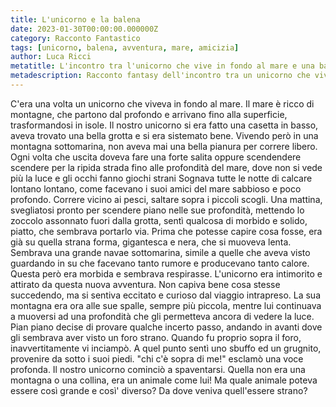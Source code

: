 ```yaml
---
title: L'unicorno e la balena  
date: 2023-01-30T00:00:00.000000Z
category: Racconto Fantastico
tags: [unicorno, balena, avventura, mare, amicizia]
author: Luca Ricci
metatitle: L'incontro tra l'unicorno che vive in fondo al mare e una balena gigante
metadescription: Racconto fantasy dell'incontro tra un unicorno che vive sul fondo del mare e una balena gigantesca, dando il via ad un'avventura che li porterà a diventare amici.
---
```

C'era una volta un unicorno che viveva in fondo al mare.
Il mare è ricco di montagne, che partono dal profondo e arrivano fino alla superficie, trasformandosi in isole.
Il nostro unicorno si era fatto una casetta in basso, aveva trovato una bella grotta e si era sistemato bene.
Vivendo però in una montagna sottomarina, non aveva mai una bella pianura per correre libero. Ogni volta che uscita doveva fare una forte salita oppure scendendere scendere per la ripida strada fino alle profondità del mare, dove non si vede più la luce e gli occhi fanno giochi strani
Sognava tutte le notte di calcare lontano lontano, come facevano i suoi amici del mare sabbioso e poco profondo. Correre vicino ai pesci, saltare sopra i piccoli scogli.
Una mattina, svegliatosi pronto per scendere piano nelle sue profondità, mettendo lo zoccolo assonnato fuori dalla grotta, sentì qualcosa di morbido e solido, piatto, che sembrava portarlo via.
Prima che potesse capire cosa fosse, era già su quella strana forma, gigantesca e nera, che si muoveva lenta.
Sembrava una grande navae sottomarina, simile a quelle che aveva visto guardando in su che facevano tanto rumore e producevano tanto calore.
Questa però era morbida e sembrava respirasse.
L'unicorno era intimorito e attirato da questa nuova avventura.
Non capiva bene cosa stesse succedendo, ma si sentiva eccitato e curioso dal viaggio intrapreso. La sua montagna era ora alle sue spalle, sempre più piccola, mentre lui continuava a muoversi ad una profondità che gli permetteva ancora di vedere la luce.
Pian piano decise di provare qualche incerto passo, andando in avanti dove gli sembrava aver visto un foro strano.
Quando fu proprio sopra il foro, inavvertitamente vi inciampò.
A quel punto sentì uno sbuffo ed un grugnito, provenire da sotto i suoi piedi.
"chi c'è sopra di me!" esclamò una voce profonda.
Il nostro unicorno cominciò a spaventarsi. Quella non era una montagna o una collina, era un animale come lui!
Ma quale animale poteva essere così grande e così' diverso? Da dove veniva quell'essere strano?

